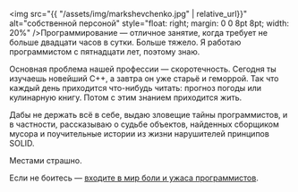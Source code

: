 <img src="{{ "/assets/img/markshevchenko.jpg" | relative_url}}" alt="собственной персоной" style="float: right; margin: 0 0 8pt 8pt; width: 20%" />Программирование&nbsp;&mdash; отличное занятие, когда требует не больше двадцати часов в сутки. Больше тяжело.
Я работаю программистом с пятнадцати лет, поэтому знаю.

Основная проблема нашей профессии&nbsp;&mdash; скоротечность. Сегодня ты изучаешь новейший C++, а завтра он уже старьё и геморрой.
Так что каждый день приходится что-нибудь читать: прогноз погоды или кулинарную книгу. Потом с этим знанием приходится жить.

Дабы не держать всё в себе, выдаю зловещие тайны программистов, и в частности, рассказываю о судьбе объектов,
найденных сборщиком мусора и поучительные истории из жизни нарушителей принципов SOLID.

Местами страшно.

Если не боитесь&nbsp;&mdash; [входите в мир боли и ужаса программистов](articles).